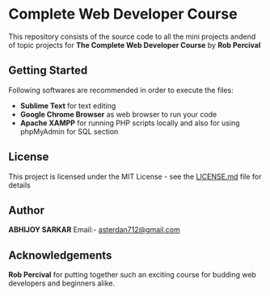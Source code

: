 # Complete Web Developer Course
This repository consists of the source code to all the mini projects andend of topic projects for **The Complete Web Developer Course** by **Rob Percival**

## Getting Started
Following softwares are recommended in order to execute the files:
- **Sublime Text** for text editing
- **Google Chrome Browser** as web browser to run your code
- **Apache XAMPP** for running PHP scripts locally and also for using phpMyAdmin for SQL section

## License
This project is licensed under the MIT License - see the [LICENSE.md](https://github.com/asterdan712/Complete_Web_Developer_Course/README.md) file for details

## Author
**ABHIJOY SARKAR**
Email:- [asterdan712@gmail.com](https://www.visualcv.com/abhijoy-sarkar)

## Acknowledgements
**Rob Percival** for putting together such an exciting course for budding web developers and beginners alike.
